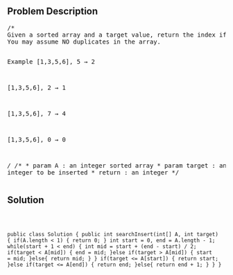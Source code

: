 <!--
<style>
  body { font-family: Arial, sans-serif; }
  .container {{ max-width: 100%; margin: 0 auto; padding: 10px; }}
  .comment-block { max-width: 30%; background-color: #f9f9f9; padding: 10px; border-left: 5px solid #ccc; overflow-wrap: break-word; white-space: pre-wrap; }
  .code-block { background-color: #f4f4f4; padding: 10px; border: 1px solid #ddd; overflow-wrap: break-word; white-space: pre-wrap; }
</style>
-->

<div class='container'>
<h2>Problem Description</h2>
<div class='comment-block'>
<pre>
/*
Given a sorted array and a target value, return the index if the target is found. If not, return the index where it would be if it were inserted in order.
You may assume NO duplicates in the array.

Example
[1,3,5,6], 5 → 2

[1,3,5,6], 2 → 1

[1,3,5,6], 7 → 4

[1,3,5,6], 0 → 0

*/
    /** 
     * param A : an integer sorted array
     * param target :  an integer to be inserted
     * return : an integer
     */
</pre>
</div>

<h2>Solution</h2>
<div class='code-block'>
<pre><code class='language-java'>

public class Solution {
    public int searchInsert(int[] A, int target) {
        if(A.length < 1) {
            return 0;
        }
        int start = 0, end = A.length - 1;
        while(start + 1 < end) {
            int mid = start + (end - start) / 2;
            if(target < A[mid]) {
                end = mid;
            }else if(target > A[mid]) {
                start = mid;
            }else{
                return mid;
            }
        }
        if(target <= A[start]) {
            return start;
        }else if(target <= A[end]) {
            return end;
        }else{
            return end + 1;
        }
    }
}
</code></pre>
</div>
</div>
